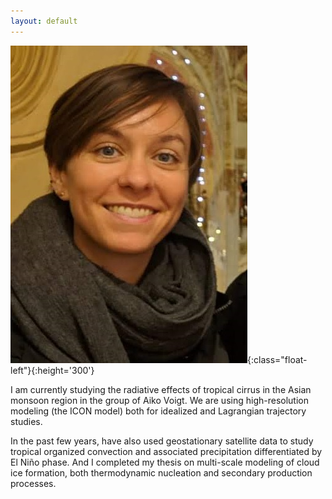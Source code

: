 ```yaml
---
layout: default
---
```


![](sylvia.jpg){:class="float-left"}{:height='300'}

I am currently studying the radiative effects of tropical cirrus in the Asian monsoon region
in the group of Aiko Voigt. We are using high-resolution modeling (the ICON model) both for
idealized and Lagrangian trajectory studies. 

In the past few years, have also used geostationary satellite data to study tropical organized 
convection and associated precipitation differentiated by El Niño phase. And I completed my 
thesis on multi-scale modeling of cloud ice formation, both thermodynamic nucleation and secondary
production processes.
